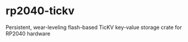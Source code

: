 # rp2040-tickv
Persistent, wear-leveling flash-based TicKV key-value storage crate for RP2040 hardware
